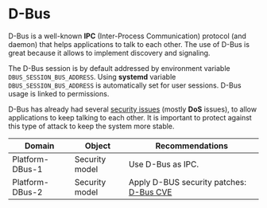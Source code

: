 # D-Bus

D-Bus is a well-known **IPC** (Inter-Process Communication) protocol (and
daemon) that helps applications to talk to each other. The use of D-Bus is great
because it allows to implement discovery and signaling.

The D-Bus session is by default addressed by environment variable
`DBUS_SESSION_BUS_ADDRESS`. Using **systemd** variable `DBUS_SESSION_BUS_ADDRESS`
is automatically set for user sessions. D-Bus usage is linked to permissions.

D-Bus has already had several [security issues](https://www.cvedetails.com/vulnerability-list/vendor_id-13442/D-bus-Project.html)
(mostly **DoS** issues), to allow applications to keep talking to each other.
It is important to protect against this type of attack to keep the system more
stable.


<!-- config -->

Domain          | Object         | Recommendations
--------------- | -------------- | ------------------------------------
Platform-DBus-1 | Security model | Use D-Bus as IPC.
Platform-DBus-2 | Security model | Apply D-BUS security patches: [D-Bus CVE](https://www.cvedetails.com/vulnerability-list/vendor_id-13442/D-bus-Project.html)

<!-- endconfig -->